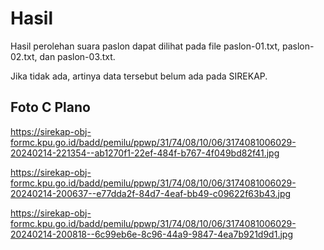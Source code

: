 # Hasil

Hasil perolehan suara paslon dapat dilihat pada file paslon-01.txt, paslon-02.txt, dan paslon-03.txt.

Jika tidak ada, artinya data tersebut belum ada pada SIREKAP.

## Foto C Plano

https://sirekap-obj-formc.kpu.go.id/badd/pemilu/ppwp/31/74/08/10/06/3174081006029-20240214-221354--ab1270f1-22ef-484f-b767-4f049bd82f41.jpg

https://sirekap-obj-formc.kpu.go.id/badd/pemilu/ppwp/31/74/08/10/06/3174081006029-20240214-200637--e77dda2f-84d7-4eaf-bb49-c09622f63b43.jpg

https://sirekap-obj-formc.kpu.go.id/badd/pemilu/ppwp/31/74/08/10/06/3174081006029-20240214-200818--6c99eb6e-8c96-44a9-9847-4ea7b921d9d1.jpg
